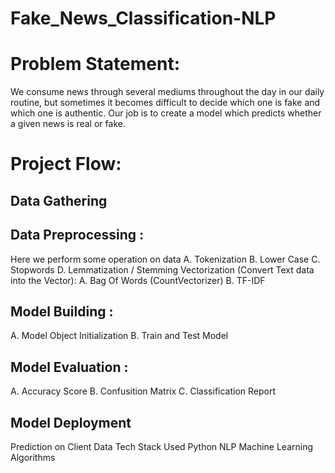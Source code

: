 # Fake_News_Classification-NLP
# Problem Statement:
We consume news through several mediums throughout the day in our daily routine, but sometimes it becomes difficult to decide which one is fake and which one is authentic. 
Our job is to create a model which predicts whether a given news is real or fake.

# Project Flow:
## Data Gathering
## Data Preprocessing :
Here we perform some operation on data
A. Tokenization
B. Lower Case 
C. Stopwords 
D. Lemmatization / Stemming
Vectorization (Convert Text data into the Vector):
A. Bag Of Words (CountVectorizer) 
B. TF-IDF
## Model Building : 
A. Model Object Initialization
B. Train and Test Model
## Model Evaluation :
A. Accuracy Score 
B. Confusition Matrix 
C. Classification Report
## Model Deployment
Prediction on Client Data
Tech Stack Used
Python
NLP
Machine Learning Algorithms
